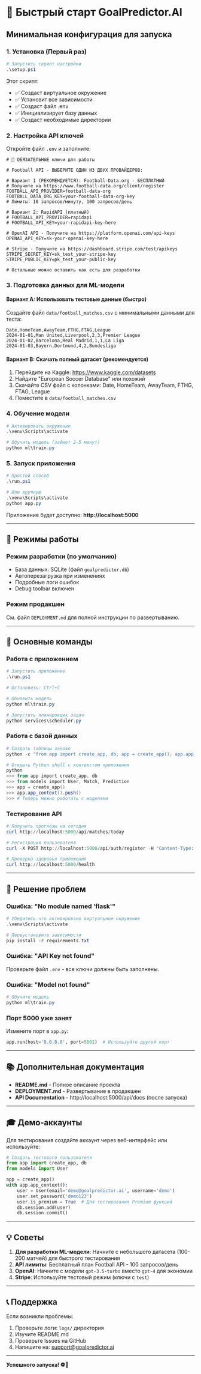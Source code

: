 # 🚀 Быстрый старт GoalPredictor.AI

## Минимальная конфигурация для запуска

### 1. Установка (Первый раз)

```powershell
# Запустить скрипт настройки
.\setup.ps1
```

Этот скрипт:
- ✅ Создаст виртуальное окружение
- ✅ Установит все зависимости
- ✅ Создаст файл .env
- ✅ Инициализирует базу данных
- ✅ Создаст необходимые директории

### 2. Настройка API ключей

Откройте файл `.env` и заполните:

```env
# 🔑 ОБЯЗАТЕЛЬНЫЕ ключи для работы

# Football API - ВЫБЕРИТЕ ОДИН ИЗ ДВУХ ПРОВАЙДЕРОВ:

# Вариант 1 (РЕКОМЕНДУЕТСЯ): Football-Data.org - БЕСПЛАТНЫЙ
# Получите на https://www.football-data.org/client/register
FOOTBALL_API_PROVIDER=football-data-org
FOOTBALL_DATA_ORG_KEY=your-football-data-org-key
# Лимиты: 10 запросов/минуту, 100 запросов/день

# Вариант 2: RapidAPI (платный)
# FOOTBALL_API_PROVIDER=rapidapi
# FOOTBALL_API_KEY=your-rapidapi-key-here

# OpenAI API - Получите на https://platform.openai.com/api-keys
OPENAI_API_KEY=sk-your-openai-key-here

# Stripe - Получите на https://dashboard.stripe.com/test/apikeys
STRIPE_SECRET_KEY=sk_test_your-stripe-key
STRIPE_PUBLIC_KEY=pk_test_your-public-key

# Остальные можно оставить как есть для разработки
```

### 3. Подготовка данных для ML-модели

#### Вариант A: Использовать тестовые данные (быстро)

Создайте файл `data/football_matches.csv` с минимальными данными для теста:

```csv
Date,HomeTeam,AwayTeam,FTHG,FTAG,League
2024-01-01,Man United,Liverpool,2,3,Premier League
2024-01-02,Barcelona,Real Madrid,1,1,La Liga
2024-01-03,Bayern,Dortmund,4,2,Bundesliga
```

#### Вариант B: Скачать полный датасет (рекомендуется)

1. Перейдите на Kaggle: https://www.kaggle.com/datasets
2. Найдите "European Soccer Database" или похожий
3. Скачайте CSV файл с колонками: Date, HomeTeam, AwayTeam, FTHG, FTAG, League
4. Поместите в `data/football_matches.csv`

### 4. Обучение модели

```powershell
# Активировать окружение
.\venv\Scripts\activate

# Обучить модель (займет 2-5 минут)
python ml\train.py
```

### 5. Запуск приложения

```powershell
# Простой способ
.\run.ps1

# Или вручную
.\venv\Scripts\activate
python app.py
```

Приложение будет доступно: **http://localhost:5000**

---

## 🎯 Режимы работы

### Режим разработки (по умолчанию)

- База данных: SQLite (файл `goalpredictor.db`)
- Автоперезагрузка при изменениях
- Подробные логи ошибок
- Debug toolbar включен

### Режим продакшен

См. файл `DEPLOYMENT.md` для полной инструкции по развертыванию.

---

## 📖 Основные команды

### Работа с приложением

```powershell
# Запустить приложение
.\run.ps1

# Остановить: Ctrl+C

# Обновить модель
python ml\train.py

# Запустить планировщик задач
python services\scheduler.py
```

### Работа с базой данных

```powershell
# Создать таблицы заново
python -c "from app import create_app, db; app = create_app(); app.app_context().push(); db.drop_all(); db.create_all()"

# Открыть Python shell с контекстом приложения
python
>>> from app import create_app, db
>>> from models import User, Match, Prediction
>>> app = create_app()
>>> app.app_context().push()
>>> # Теперь можно работать с моделями
```

### Тестирование API

```powershell
# Получить прогнозы на сегодня
curl http://localhost:5000/api/matches/today

# Регистрация пользователя
curl -X POST http://localhost:5000/api/auth/register -H "Content-Type: application/json" -d '{"email":"test@test.com","username":"test","password":"test123"}'

# Проверка здоровья приложения
curl http://localhost:5000/health
```

---

## 🐛 Решение проблем

### Ошибка: "No module named 'flask'"

```powershell
# Убедитесь что активировано виртуальное окружение
.\venv\Scripts\activate

# Переустановите зависимости
pip install -r requirements.txt
```

### Ошибка: "API Key not found"

Проверьте файл `.env` - все ключи должны быть заполнены.

### Ошибка: "Model not found"

```powershell
# Обучите модель
python ml\train.py
```

### Порт 5000 уже занят

Измените порт в `app.py`:

```python
app.run(host='0.0.0.0', port=5001)  # Используйте другой порт
```

---

## 📚 Дополнительная документация

- **README.md** - Полное описание проекта
- **DEPLOYMENT.md** - Развертывание в продакшен
- **API Documentation** - http://localhost:5000/api/docs (после запуска)

---

## 🎓 Демо-аккаунты

Для тестирования создайте аккаунт через веб-интерфейс или используйте:

```python
# Создать тестового пользователя
from app import create_app, db
from models import User

app = create_app()
with app.app_context():
    user = User(email='demo@goalpredictor.ai', username='demo')
    user.set_password('demo123')
    user.is_premium = True  # Для тестирования Premium функций
    db.session.add(user)
    db.session.commit()
```

---

## 💡 Советы

1. **Для разработки ML-модели**: Начните с небольшого датасета (100-200 матчей) для быстрого тестирования
2. **API лимиты**: Бесплатный план Football API - 100 запросов/день
3. **OpenAI**: Начните с модели `gpt-3.5-turbo` вместо `gpt-4` для экономии
4. **Stripe**: Используйте тестовый режим (ключи с `test`)

---

## 📞 Поддержка

Если возникли проблемы:

1. Проверьте логи: `logs/` директория
2. Изучите README.md
3. Проверьте Issues на GitHub
4. Напишите на: support@goalpredictor.ai

---

**Успешного запуска! ⚽🚀**
